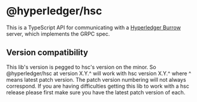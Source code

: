 # @hyperledger/hsc

This is a TypeScript API for communicating with a [Hyperledger Burrow](https://github.com/hyperledger/hsc) server, which implements the GRPC spec.

## Version compatibility

This lib's version is pegged to hsc's version on the minor. So @hyperledger/hsc at version X.Y.^ will work with hsc version X.Y.^ where ^ means latest patch version. The patch version numbering will not always correspond. If you are having difficulties getting this lib to work with a hsc release please first make sure you have the latest patch version of each.

